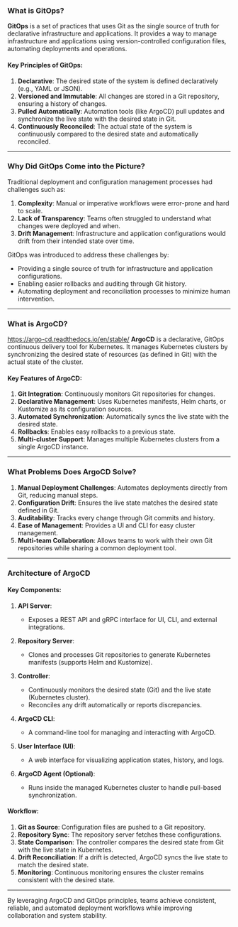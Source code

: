 ### What is GitOps?

**GitOps** is a set of practices that uses Git as the single source of truth for declarative infrastructure and applications. It provides a way to manage infrastructure and applications using version-controlled configuration files, automating deployments and operations.

#### Key Principles of GitOps:
1. **Declarative**: The desired state of the system is defined declaratively (e.g., YAML or JSON).
2. **Versioned and Immutable**: All changes are stored in a Git repository, ensuring a history of changes.
3. **Pulled Automatically**: Automation tools (like ArgoCD) pull updates and synchronize the live state with the desired state in Git.
4. **Continuously Reconciled**: The actual state of the system is continuously compared to the desired state and automatically reconciled.

---

### Why Did GitOps Come into the Picture?

Traditional deployment and configuration management processes had challenges such as:
1. **Complexity**: Manual or imperative workflows were error-prone and hard to scale.
2. **Lack of Transparency**: Teams often struggled to understand what changes were deployed and when.
3. **Drift Management**: Infrastructure and application configurations would drift from their intended state over time.

GitOps was introduced to address these challenges by:
- Providing a single source of truth for infrastructure and application configurations.
- Enabling easier rollbacks and auditing through Git history.
- Automating deployment and reconciliation processes to minimize human intervention.

---

### What is ArgoCD?
https://argo-cd.readthedocs.io/en/stable/
**ArgoCD** is a declarative, GitOps continuous delivery tool for Kubernetes. It manages Kubernetes clusters by synchronizing the desired state of resources (as defined in Git) with the actual state of the cluster.

#### Key Features of ArgoCD:
1. **Git Integration**: Continuously monitors Git repositories for changes.
2. **Declarative Management**: Uses Kubernetes manifests, Helm charts, or Kustomize as its configuration sources.
3. **Automated Synchronization**: Automatically syncs the live state with the desired state.
4. **Rollbacks**: Enables easy rollbacks to a previous state.
5. **Multi-cluster Support**: Manages multiple Kubernetes clusters from a single ArgoCD instance.

---

### What Problems Does ArgoCD Solve?

1. **Manual Deployment Challenges**: Automates deployments directly from Git, reducing manual steps.
2. **Configuration Drift**: Ensures the live state matches the desired state defined in Git.
3. **Auditability**: Tracks every change through Git commits and history.
4. **Ease of Management**: Provides a UI and CLI for easy cluster management.
5. **Multi-team Collaboration**: Allows teams to work with their own Git repositories while sharing a common deployment tool.

---

### Architecture of ArgoCD

#### Key Components:
1. **API Server**:
   - Exposes a REST API and gRPC interface for UI, CLI, and external integrations.
   
2. **Repository Server**:
   - Clones and processes Git repositories to generate Kubernetes manifests (supports Helm and Kustomize).

3. **Controller**:
   - Continuously monitors the desired state (Git) and the live state (Kubernetes cluster).
   - Reconciles any drift automatically or reports discrepancies.

4. **ArgoCD CLI**:
   - A command-line tool for managing and interacting with ArgoCD.

5. **User Interface (UI)**:
   - A web interface for visualizing application states, history, and logs.

6. **ArgoCD Agent (Optional)**:
   - Runs inside the managed Kubernetes cluster to handle pull-based synchronization.

#### Workflow:
1. **Git as Source**: Configuration files are pushed to a Git repository.
2. **Repository Sync**: The repository server fetches these configurations.
3. **State Comparison**: The controller compares the desired state from Git with the live state in Kubernetes.
4. **Drift Reconciliation**: If a drift is detected, ArgoCD syncs the live state to match the desired state.
5. **Monitoring**: Continuous monitoring ensures the cluster remains consistent with the desired state.

---

By leveraging ArgoCD and GitOps principles, teams achieve consistent, reliable, and automated deployment workflows while improving collaboration and system stability.
